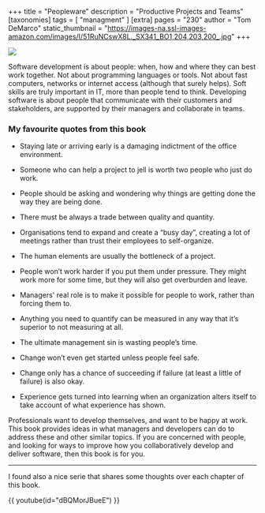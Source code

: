 +++
title = "Peopleware"
description = "Productive Projects and Teams"
[taxonomies]
tags = [ "managment" ]
[extra]
pages = "230"
author = "Tom DeMarco"
static_thumbnail = "https://images-na.ssl-images-amazon.com/images/I/51RuNCswX8L._SX341_BO1,204,203,200_.jpg"
+++

<a target="_blank"  href="https://www.amazon.de/gp/product/0321934113/ref=as_li_tl?ie=UTF8&camp=1638&creative=6742&creativeASIN=0321934113&linkCode=as2&tag=chemaclass-21&linkId=a10213bcc6a915c2ead790941a89dea2">
    <img border="0" src="https://images-na.ssl-images-amazon.com/images/I/51RuNCswX8L._SX341_BO1,204,203,200_.jpg" >
</a>

<!-- more -->

Software development is about people: when, how and where they can best work together. Not about programming languages
or tools. Not about fast computers, networks or internet access (although that surely helps). Soft skills are truly
important in IT, more than people tend to think. Developing software is about people that communicate with their
customers and stakeholders, are supported by their managers and collaborate in teams.

### My favourite quotes from this book

- Staying late or arriving early is a damaging indictment of the office environment.
- Someone who can help a project to jell is worth two people who just do work.
- People should be asking and wondering why things are getting done the way they are being done.
- There must be always a trade between quality and quantity.

- Organisations tend to expand and create a “busy day”, creating a lot of meetings rather than trust their employees to self-organize.
- The human elements are usually the bottleneck of a project.
- People won’t work harder if you put them under pressure. They might work more for some time, but they will also get overburden and leave.
- Managers' real role is to make it possible for people to work, rather than forcing them to.

- Anything you need to quantify can be measured in any way that it’s superior to not measuring at all.
- The ultimate management sin is wasting people’s time.
- Change won’t even get started unless people feel safe.
- Change only has a chance of succeeding if failure (at least a little of failure) is also okay.

- Experience gets turned into learning when an organization alters itself to take account of what experience has shown.

Professionals want to develop themselves, and want to be happy at work. This book provides ideas in what managers and
developers can do to address these and other similar topics. If you are concerned with people, and looking for ways to
improve how you collaboratively develop and deliver software, then this book is for you.

---

I found also a nice serie that shares some thoughts over each chapter of this book.

{{ youtube(id="dBQMorJBueE") }}
